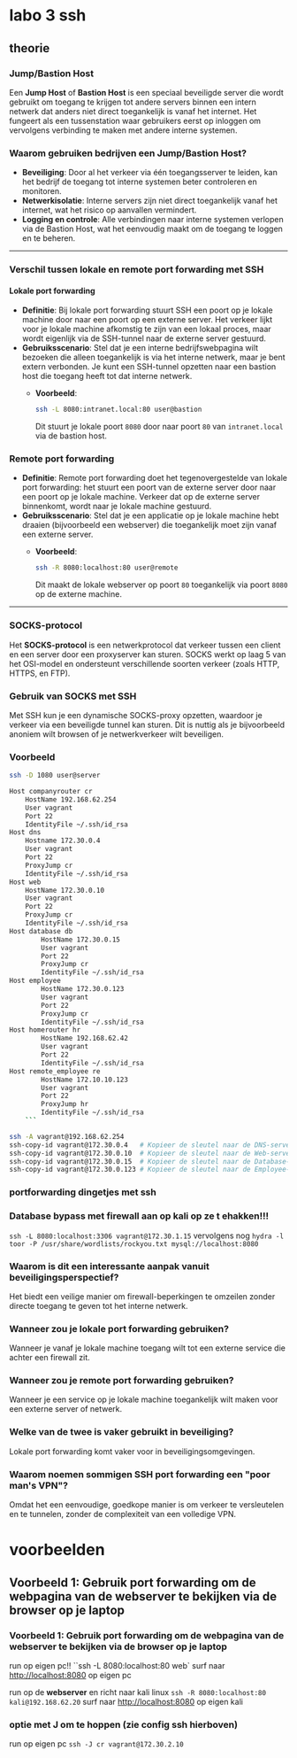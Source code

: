 # labo 3 ssh

## theorie

### Jump/Bastion Host

Een **Jump Host** of **Bastion Host** is een speciaal beveiligde server die wordt gebruikt om toegang te krijgen tot andere servers binnen een intern netwerk dat anders niet direct toegankelijk is vanaf het internet. Het fungeert als een tussenstation waar gebruikers eerst op inloggen om vervolgens verbinding te maken met andere interne systemen.

### Waarom gebruiken bedrijven een Jump/Bastion Host?

- **Beveiliging**: Door al het verkeer via één toegangsserver te leiden, kan het bedrijf de toegang tot interne systemen beter controleren en monitoren.
- **Netwerkisolatie**: Interne servers zijn niet direct toegankelijk vanaf het internet, wat het risico op aanvallen vermindert.
- **Logging en controle**: Alle verbindingen naar interne systemen verlopen via de Bastion Host, wat het eenvoudig maakt om de toegang te loggen en te beheren.

---

### Verschil tussen lokale en remote port forwarding met SSH

#### Lokale port forwarding

- **Definitie**: Bij lokale port forwarding stuurt SSH een poort op je lokale machine door naar een poort op een externe server. Het verkeer lijkt voor je lokale machine afkomstig te zijn van een lokaal proces, maar wordt eigenlijk via de SSH-tunnel naar de externe server gestuurd.
- **Gebruiksscenario**: Stel dat je een interne bedrijfswebpagina wilt bezoeken die alleen toegankelijk is via het interne netwerk, maar je bent extern verbonden. Je kunt een SSH-tunnel opzetten naar een bastion host die toegang heeft tot dat interne netwerk.
  - **Voorbeeld**:  

    ```bash
    ssh -L 8080:intranet.local:80 user@bastion
    ```

    Dit stuurt je lokale poort `8080` door naar poort `80` van `intranet.local` via de bastion host.

### Remote port forwarding

- **Definitie**: Remote port forwarding doet het tegenovergestelde van lokale port forwarding: het stuurt een poort van de externe server door naar een poort op je lokale machine. Verkeer dat op de externe server binnenkomt, wordt naar je lokale machine gestuurd.
- **Gebruiksscenario**: Stel dat je een applicatie op je lokale machine hebt draaien (bijvoorbeeld een webserver) die toegankelijk moet zijn vanaf een externe server.
  - **Voorbeeld**:  

    ```bash
    ssh -R 8080:localhost:80 user@remote
    ```

    Dit maakt de lokale webserver op poort `80` toegankelijk via poort `8080` op de externe machine.

---

### SOCKS-protocol

Het **SOCKS-protocol** is een netwerkprotocol dat verkeer tussen een client en een server door een proxyserver kan sturen. SOCKS werkt op laag 5 van het OSI-model en ondersteunt verschillende soorten verkeer (zoals HTTP, HTTPS, en FTP).

### Gebruik van SOCKS met SSH

Met SSH kun je een dynamische SOCKS-proxy opzetten, waardoor je verkeer via een beveiligde tunnel kan sturen. Dit is nuttig als je bijvoorbeeld anoniem wilt browsen of je netwerkverkeer wilt beveiligen.

### Voorbeeld

```bash
ssh -D 1080 user@server
```

```bash
Host companyrouter cr
    HostName 192.168.62.254
    User vagrant
    Port 22
    IdentityFile ~/.ssh/id_rsa
Host dns
    Hostname 172.30.0.4
    User vagrant
    Port 22
    ProxyJump cr
    IdentityFile ~/.ssh/id_rsa
Host web
    HostName 172.30.0.10
    User vagrant
    Port 22
    ProxyJump cr
    IdentityFile ~/.ssh/id_rsa
Host database db
        HostName 172.30.0.15
        User vagrant
        Port 22
        ProxyJump cr
        IdentityFile ~/.ssh/id_rsa
Host employee
        HostName 172.30.0.123
        User vagrant
        Port 22
        ProxyJump cr
        IdentityFile ~/.ssh/id_rsa
Host homerouter hr
        HostName 192.168.62.42
        User vagrant
        Port 22
        IdentityFile ~/.ssh/id_rsa
Host remote_employee re
        HostName 172.10.10.123
        User vagrant
        Port 22
        ProxyJump hr
        IdentityFile ~/.ssh/id_rsa
    ```

ssh -A vagrant@192.168.62.254
ssh-copy-id vagrant@172.30.0.4   # Kopieer de sleutel naar de DNS-server
ssh-copy-id vagrant@172.30.0.10  # Kopieer de sleutel naar de Web-server
ssh-copy-id vagrant@172.30.0.15  # Kopieer de sleutel naar de Database-server
ssh-copy-id vagrant@172.30.0.123 # Kopieer de sleutel naar de Employee-machine

```

### portforwarding dingetjes met ssh

### Database bypass met firewall aan op kali op ze t ehakken!!!

`ssh -L 8080:localhost:3306 vagrant@172.30.1.15`
vervolgens nog
`hydra -l toor -P /usr/share/wordlists/rockyou.txt mysql://localhost:8080`  

### Waarom is dit een interessante aanpak vanuit beveiligingsperspectief?

Het biedt een veilige manier om firewall-beperkingen te omzeilen zonder directe toegang te geven tot het interne netwerk.

### Wanneer zou je lokale port forwarding gebruiken?

Wanneer je vanaf je lokale machine toegang wilt tot een externe service die achter een firewall zit.

### Wanneer zou je remote port forwarding gebruiken?

Wanneer je een service op je lokale machine toegankelijk wilt maken voor een externe server of netwerk.

### Welke van de twee is vaker gebruikt in beveiliging?

Lokale port forwarding komt vaker voor in beveiligingsomgevingen.

### Waarom noemen sommigen SSH port forwarding een "poor man's VPN"?

Omdat het een eenvoudige, goedkope manier is om verkeer te versleutelen en te tunnelen, zonder de complexiteit van een volledige VPN.

# voorbeelden

## Voorbeeld 1: Gebruik port forwarding om de webpagina van de webserver te bekijken via de browser op je laptop

### Voorbeeld 1: Gebruik port forwarding om de webpagina van de webserver te bekijken via de browser op je laptop

run op eigen pc!!
``ssh -L 8080:localhost:80 web`
surf naar <http://localhost:8080> op eigen pc

run op de **webserver** en richt naar kali linux
```ssh -R 8080:localhost:80 kali@192.168.62.20```
surf naar <http://localhost:8080> op eigen kali

### optie met J om te hoppen (zie config ssh hierboven)

run op eigen pc
```ssh -J cr vagrant@172.30.2.10```
